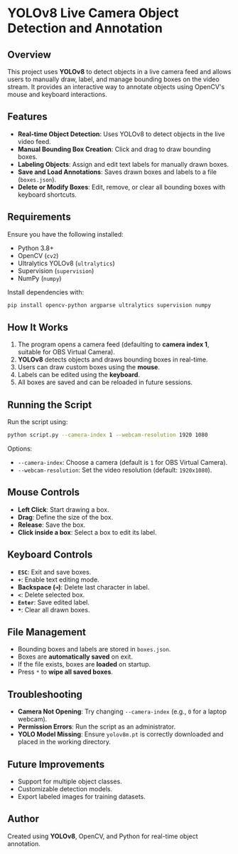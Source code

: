 # YOLOv8 Live Camera Object Detection and Annotation

## Overview
This project uses **YOLOv8** to detect objects in a live camera feed and allows users to manually draw, label, and manage bounding boxes on the video stream. It provides an interactive way to annotate objects using OpenCV's mouse and keyboard interactions.

## Features
- **Real-time Object Detection**: Uses YOLOv8 to detect objects in the live video feed.
- **Manual Bounding Box Creation**: Click and drag to draw bounding boxes.
- **Labeling Objects**: Assign and edit text labels for manually drawn boxes.
- **Save and Load Annotations**: Saves drawn boxes and labels to a file (`boxes.json`).
- **Delete or Modify Boxes**: Edit, remove, or clear all bounding boxes with keyboard shortcuts.

## Requirements
Ensure you have the following installed:
- Python 3.8+
- OpenCV (`cv2`)
- Ultralytics YOLOv8 (`ultralytics`)
- Supervision (`supervision`)
- NumPy (`numpy`)

Install dependencies with:
```bash
pip install opencv-python argparse ultralytics supervision numpy
```

## How It Works
1. The program opens a camera feed (defaulting to **camera index 1**, suitable for OBS Virtual Camera).
2. **YOLOv8** detects objects and draws bounding boxes in real-time.
3. Users can draw custom boxes using the **mouse**.
4. Labels can be edited using the **keyboard**.
5. All boxes are saved and can be reloaded in future sessions.

## Running the Script
Run the script using:
```bash
python script.py --camera-index 1 --webcam-resolution 1920 1080
```
Options:
- `--camera-index`: Choose a camera (default is `1` for OBS Virtual Camera).
- `--webcam-resolution`: Set the video resolution (default: `1920x1080`).

## Mouse Controls
- **Left Click**: Start drawing a box.
- **Drag**: Define the size of the box.
- **Release**: Save the box.
- **Click inside a box**: Select a box to edit its label.

## Keyboard Controls
- **`ESC`**: Exit and save boxes.
- **`+`**: Enable text editing mode.
- **Backspace (`⌫`)**: Delete last character in label.
- **`<`**: Delete selected box.
- **`Enter`**: Save edited label.
- **`*`**: Clear all drawn boxes.

## File Management
- Bounding boxes and labels are stored in `boxes.json`.
- Boxes are **automatically saved** on exit.
- If the file exists, boxes are **loaded** on startup.
- Press `*` to **wipe all saved boxes**.

## Troubleshooting
- **Camera Not Opening**: Try changing `--camera-index` (e.g., `0` for a laptop webcam).
- **Permission Errors**: Run the script as an administrator.
- **YOLO Model Missing**: Ensure `yolov8m.pt` is correctly downloaded and placed in the working directory.

## Future Improvements
- Support for multiple object classes.
- Customizable detection models.
- Export labeled images for training datasets.

## Author
Created using **YOLOv8**, OpenCV, and Python for real-time object annotation.



